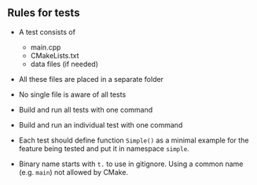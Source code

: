 ## Rules for tests

* A test consists of 
  - main.cpp
  - CMakeLists.txt
  - data files (if needed)

* All these files are placed in a separate folder

* No single file is aware of all tests

* Build and run all tests with one command

* Build and run an individual test with one command

* Each test should define function `Simple()`
  as a minimal example for the feature being tested
  and put it in namespace `simple`.

* Binary name starts with `t.` to use in gitignore.
  Using a common name (e.g. `main`) not allowed by CMake.
